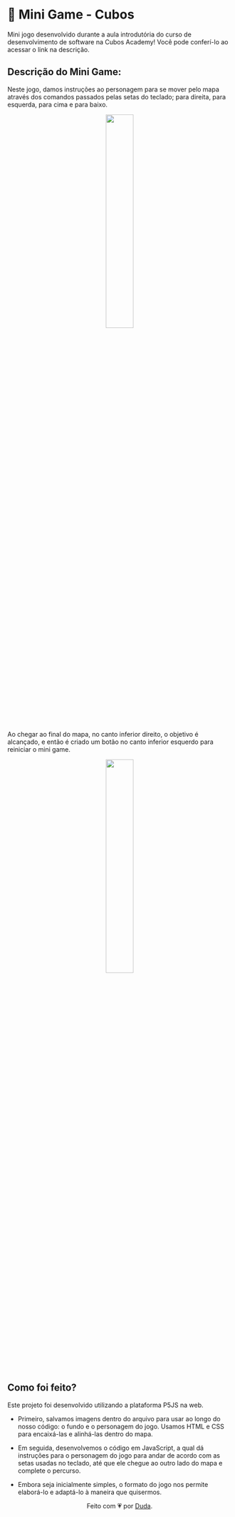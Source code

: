 # 👾 Mini Game - Cubos 

Mini jogo desenvolvido durante a aula introdutória do curso de desenvolvimento de software na Cubos Academy!
Você pode conferí-lo ao acessar o link na descrição.

## Descrição do Mini Game:
Neste jogo, damos instruções ao personagem para se mover pelo mapa através dos comandos passados pelas setas do teclado; para direita, para esquerda, para cima e para baixo. 

<p align="center">
<img src="https://imgur.com/abnZbc3.png" width="35%">
</p>

Ao chegar ao final do mapa, no canto inferior direito, o objetivo é alcançado, e então é criado um botão no canto inferior esquerdo para reiniciar o mini game.

<p align="center">
<img src="https://imgur.com/66OgPnW.png" width="35%">
</p>

## Como foi feito?
Este projeto foi desenvolvido utilizando a plataforma P5JS na web. 

- Primeiro, salvamos imagens dentro do arquivo para usar ao longo do nosso código: o fundo e o personagem do jogo.
Usamos HTML e CSS para encaixá-las e alinhá-las dentro do mapa.

- Em seguida, desenvolvemos o código em JavaScript, a qual dá instruções para o personagem do jogo para andar de acordo com as setas usadas no teclado, até que ele chegue ao outro lado do mapa e complete o percurso.

- Embora seja inicialmente simples, o formato do jogo nos permite elaborá-lo e adaptá-lo à maneira que quisermos.

<div align="center">Feito com 💗 por <a href="https://github.com/dudaamon">Duda</a>.</div>

